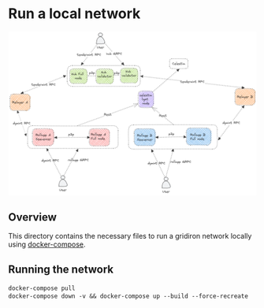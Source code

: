 # Run a local network

<img src="./docker-compose-architecture.png" alt="banner" width="830"/>


## Overview

This directory contains the necessary files to run a gridiron network locally using [docker-compose](https://docs.docker.com/compose/gettingstarted/).

## Running the network

```
docker-compose pull
docker-compose down -v && docker-compose up --build --force-recreate 
```
